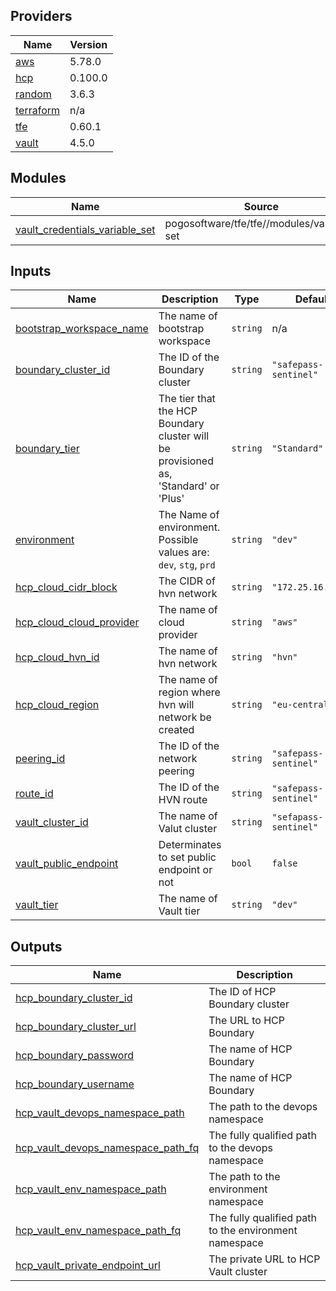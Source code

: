 <!-- BEGIN_TF_DOCS -->
## Providers

| Name | Version |
|------|---------|
| <a name="provider_aws"></a> [aws](#provider\_aws) | 5.78.0 |
| <a name="provider_hcp"></a> [hcp](#provider\_hcp) | 0.100.0 |
| <a name="provider_random"></a> [random](#provider\_random) | 3.6.3 |
| <a name="provider_terraform"></a> [terraform](#provider\_terraform) | n/a |
| <a name="provider_tfe"></a> [tfe](#provider\_tfe) | 0.60.1 |
| <a name="provider_vault"></a> [vault](#provider\_vault) | 4.5.0 |

## Modules

| Name | Source | Version |
|------|--------|---------|
| <a name="module_vault_credentials_variable_set"></a> [vault\_credentials\_variable\_set](#module\_vault\_credentials\_variable\_set) | pogosoftware/tfe/tfe//modules/variable-set | 4.0.1 |

## Inputs

| Name | Description | Type | Default | Required |
|------|-------------|------|---------|:--------:|
| <a name="input_bootstrap_workspace_name"></a> [bootstrap\_workspace\_name](#input\_bootstrap\_workspace\_name) | The name of bootstrap workspace | `string` | n/a | yes |
| <a name="input_boundary_cluster_id"></a> [boundary\_cluster\_id](#input\_boundary\_cluster\_id) | The ID of the Boundary cluster | `string` | `"safepass-sentinel"` | no |
| <a name="input_boundary_tier"></a> [boundary\_tier](#input\_boundary\_tier) | The tier that the HCP Boundary cluster will be provisioned as, 'Standard' or 'Plus' | `string` | `"Standard"` | no |
| <a name="input_environment"></a> [environment](#input\_environment) | The Name of environment. Possible values are: `dev`, `stg`, `prd` | `string` | `"dev"` | no |
| <a name="input_hcp_cloud_cidr_block"></a> [hcp\_cloud\_cidr\_block](#input\_hcp\_cloud\_cidr\_block) | The CIDR of hvn network | `string` | `"172.25.16.0/20"` | no |
| <a name="input_hcp_cloud_cloud_provider"></a> [hcp\_cloud\_cloud\_provider](#input\_hcp\_cloud\_cloud\_provider) | The name of cloud provider | `string` | `"aws"` | no |
| <a name="input_hcp_cloud_hvn_id"></a> [hcp\_cloud\_hvn\_id](#input\_hcp\_cloud\_hvn\_id) | The name of hvn network | `string` | `"hvn"` | no |
| <a name="input_hcp_cloud_region"></a> [hcp\_cloud\_region](#input\_hcp\_cloud\_region) | The name of region where hvn will network be created | `string` | `"eu-central-1"` | no |
| <a name="input_peering_id"></a> [peering\_id](#input\_peering\_id) | The ID of the network peering | `string` | `"safepass-sentinel"` | no |
| <a name="input_route_id"></a> [route\_id](#input\_route\_id) | The ID of the HVN route | `string` | `"safepass-sentinel"` | no |
| <a name="input_vault_cluster_id"></a> [vault\_cluster\_id](#input\_vault\_cluster\_id) | The name of Valut cluster | `string` | `"sefapass-sentinel"` | no |
| <a name="input_vault_public_endpoint"></a> [vault\_public\_endpoint](#input\_vault\_public\_endpoint) | Determinates to set public endpoint or not | `bool` | `false` | no |
| <a name="input_vault_tier"></a> [vault\_tier](#input\_vault\_tier) | The name of Vault tier | `string` | `"dev"` | no |

## Outputs

| Name | Description |
|------|-------------|
| <a name="output_hcp_boundary_cluster_id"></a> [hcp\_boundary\_cluster\_id](#output\_hcp\_boundary\_cluster\_id) | The ID of HCP Boundary cluster |
| <a name="output_hcp_boundary_cluster_url"></a> [hcp\_boundary\_cluster\_url](#output\_hcp\_boundary\_cluster\_url) | The URL to HCP Boundary |
| <a name="output_hcp_boundary_password"></a> [hcp\_boundary\_password](#output\_hcp\_boundary\_password) | The name of HCP Boundary |
| <a name="output_hcp_boundary_username"></a> [hcp\_boundary\_username](#output\_hcp\_boundary\_username) | The name of HCP Boundary |
| <a name="output_hcp_vault_devops_namespace_path"></a> [hcp\_vault\_devops\_namespace\_path](#output\_hcp\_vault\_devops\_namespace\_path) | The path to the devops namespace |
| <a name="output_hcp_vault_devops_namespace_path_fq"></a> [hcp\_vault\_devops\_namespace\_path\_fq](#output\_hcp\_vault\_devops\_namespace\_path\_fq) | The fully qualified path to the devops namespace |
| <a name="output_hcp_vault_env_namespace_path"></a> [hcp\_vault\_env\_namespace\_path](#output\_hcp\_vault\_env\_namespace\_path) | The path to the environment namespace |
| <a name="output_hcp_vault_env_namespace_path_fq"></a> [hcp\_vault\_env\_namespace\_path\_fq](#output\_hcp\_vault\_env\_namespace\_path\_fq) | The fully qualified path to the environment namespace |
| <a name="output_hcp_vault_private_endpoint_url"></a> [hcp\_vault\_private\_endpoint\_url](#output\_hcp\_vault\_private\_endpoint\_url) | The private URL to HCP Vault cluster |
<!-- END_TF_DOCS -->
